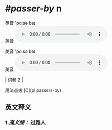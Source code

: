# ***\#passer-by*** n
英音 'pɑːsə baɪ  
英音
<audio src="./media/passer-by-B.aac" controls="controls"></audio>

美音 'pɑːsə baɪ  
美音
<audio src="./media/passenger-2.aac" controls="controls"></audio>



| 词频 2 |  

用法点拨  [C](pl passers-by)

英文释义
---
### 1.*高义频：* **过路人**  


